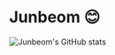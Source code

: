 # Junbeom 😊
![Junbeom's GitHub stats](https://github-readme-stats.vercel.app/api?username=Sneezzzzzze&show_icons=true&theme=transparent)

